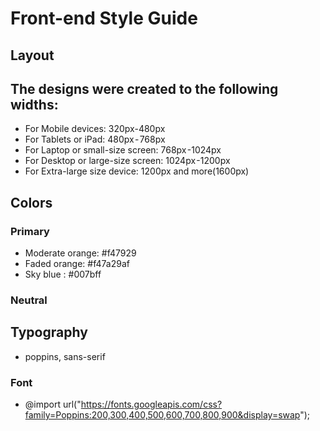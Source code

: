 # Front-end Style Guide

## Layout

## The designs were created to the following widths:

- For Mobile devices: 320px-480px
- For Tablets or iPad: 480px - 768px
- For Laptop or small-size screen: 768px -1024px
- For Desktop or large-size screen: 1024px -1200px
- For Extra-large size device: 1200px and more(1600px)

## Colors

### Primary

- Moderate orange: #f47929
- Faded orange: #f47a29af
- Sky blue : #007bff

### Neutral

## Typography
- poppins, sans-serif


### Font

- @import url("https://fonts.googleapis.com/css?family=Poppins:200,300,400,500,600,700,800,900&display=swap");